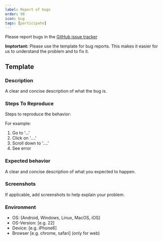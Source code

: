 ```yaml
---
label: Report of bugs
order: 90
icon: bug
tags: [participate]
---
```


Please report bugs in the [GitHub issue tracker](https://github.com/cubebased/flutterapp/issues)

**Imptortant:** Please use the template for bug reports. This makes it easier for us to understand the problem and to fix it.

## Template

### Description

A clear and concise description of what the bug is.

### Steps To Reproduce

Steps to reproduce the behavior:

For example:

1. Go to '...'
2. Click on '....'
3. Scroll down to '....'
4. See error

### Expected behavior

A clear and concise description of what you expected to happen.

### Screenshots

If applicable, add screenshots to help explain your problem.

### Environment

 - OS: [Android, Windows, Linux, MacOS, iOS]
 - OS-Version: [e.g. 22]
 - Device: [e.g. iPhone6]
 - Browser [e.g. chrome, safari] (only for web)

